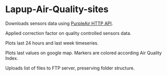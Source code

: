 # Lapup-Air-Quality-sites


Downloads sensors data using [PurpleAir HTTP API](https://api.purpleair.com/).

Applied correction factor on quality controlled sensors data.

Plots last 24 hours and last week timeseries.

Plots last values on google map. Markers are colored according Air Quality Index.

Uploads list of files to FTP server, preserving folder structure.


